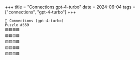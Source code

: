 +++
title = "Connections gpt-4-turbo"
date = 2024-06-04
tags = ["connections", "gpt-4-turbo"]
+++

```text
🤖 Connections (gpt-4-turbo) 
Puzzle #359
🟦🟦🟦🟦
🟪🟩🟨🟪
🟨🟨🟨🟪
🟨🟨🟪🟪
🟨🟨🟨🟪
```
